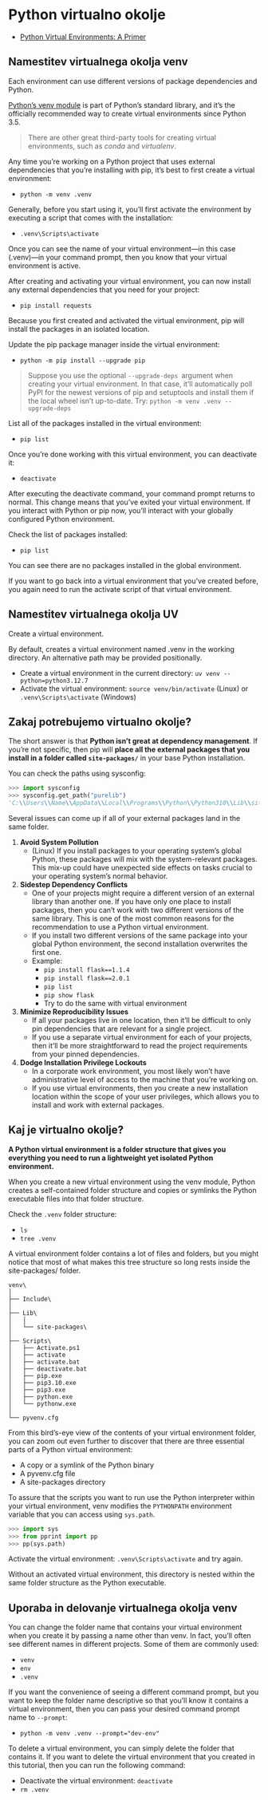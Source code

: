 # Python virtualno okolje

- [Python Virtual Environments: A Primer](https://realpython.com/python-virtual-environments-a-primer/)

## Namestitev virtualnega okolja venv
Each environment can use different versions of package dependencies and Python.

[Python’s venv module](https://docs.python.org/3/library/venv.html) is part of Python’s standard library, and it’s the officially recommended way to create virtual environments since Python 3.5.

>  There are other great third-party tools for creating virtual environments, such as *conda* and *virtualenv*.

Any time you’re working on a Python project that uses external dependencies that you’re installing with pip, it’s best to first create a virtual environment:
- `python -m venv .venv`

Generally, before you start using it, you’ll first activate the environment by executing a script that comes with the installation:
- `.venv\Scripts\activate`

Once you can see the name of your virtual environment—in this case (.venv)—in your command prompt, then you know that your virtual environment is active.

After creating and activating your virtual environment, you can now install any external dependencies that you need for your project:
- `pip install requests`

Because you first created and activated the virtual environment, pip will install the packages in an isolated location.

Update the pip package manager inside the virtual environment:
- `python -m pip install --upgrade pip`

> Suppose you use the optional `--upgrade-deps `argument when creating your virtual environment. In that case, it’ll automatically poll PyPI for the newest versions of pip and setuptools and install them if the local wheel isn’t up-to-date. Try: `python -m venv .venv --upgrade-deps`

List all of the packages installed in the virtual environment:
- `pip list`

Once you’re done working with this virtual environment, you can deactivate it:
- `deactivate`

After executing the deactivate command, your command prompt returns to normal. This change means that you’ve exited your virtual environment. If you interact with Python or pip now, you’ll interact with your globally configured Python environment.

Check the list of packages installed:
- `pip list`

You can see there are no packages installed in the global environment.

If you want to go back into a virtual environment that you’ve created before, you again need to run the activate script of that virtual environment.

## Namestitev virtualnega okolja UV

Create a virtual environment.

By default, creates a virtual environment named .venv in the working directory. An alternative path may be provided positionally.

- Create a virtual environment in the current directory: `uv venv --python=python3.12.7`
- Activate the virtual environment: `source venv/bin/activate` (Linux) or `.venv\Scripts\activate` (Windows)

## Zakaj potrebujemo virtualno okolje?

The short answer is that **Python isn’t great at dependency management**. If you’re not specific, then pip will **place all the external packages that you install in a folder called `site-packages/`** in your base Python installation.

You can check the paths using sysconfig:
```python
>>> import sysconfig
>>> sysconfig.get_path("purelib")
'C:\\Users\\Name\\AppData\\Local\\Programs\\Python\\Python310\\Lib\\site-packages'
```

Several issues can come up if all of your external packages land in the same folder. 
1. **Avoid System Pollution**
    - (Linux) If you install packages to your operating system’s global Python, these packages will mix with the system-relevant packages. This mix-up could have unexpected side effects on tasks crucial to your operating system’s normal behavior.
2. **Sidestep Dependency Conflicts**
    - One of your projects might require a different version of an external library than another one. If you have only one place to install packages, then you can’t work with two different versions of the same library. This is one of the most common reasons for the recommendation to use a Python virtual environment.
    - If you install two different versions of the same package into your global Python environment, the second installation overwrites the first one.
    - Example:
        - `pip install flask==1.1.4`
        - `pip install flask==2.0.1`
        - `pip list`
        - `pip show flask`
        - Try to do the same with virtual environment
3. **Minimize Reproducibility Issues**
    - If all your packages live in one location, then it’ll be difficult to only pin dependencies that are relevant for a single project.
    - If you use a separate virtual environment for each of your projects, then it’ll be more straightforward to read the project requirements from your pinned dependencies. 
4. **Dodge Installation Privilege Lockouts**
    - In a corporate work environment, you most likely won’t have administrative level of access to the machine that you’re working on.
    - If you use virtual environments, then you create a new installation location within the scope of your user privileges, which allows you to install and work with external packages.

## Kaj je virtualno okolje?

**A Python virtual environment is a folder structure that gives you everything you need to run a lightweight yet isolated Python environment.**

When you create a new virtual environment using the venv module, Python creates a self-contained folder structure and copies or symlinks the Python executable files into that folder structure.

Check the `.venv` folder structure:
- `ls`
- `tree .venv`

A virtual environment folder contains a lot of files and folders, but you might notice that most of what makes this tree structure so long rests inside the site-packages/ folder. 

```
venv\
│
├── Include\
│
├── Lib\
│   │
│   └── site-packages\
│
├── Scripts\
│   ├── Activate.ps1
│   ├── activate
│   ├── activate.bat
│   ├── deactivate.bat
│   ├── pip.exe
│   ├── pip3.10.exe
│   ├── pip3.exe
│   ├── python.exe
│   └── pythonw.exe
│
└── pyvenv.cfg
```

From this bird’s-eye view of the contents of your virtual environment folder, you can zoom out even further to discover that there are three essential parts of a Python virtual environment:
- A copy or a symlink of the Python binary
- A pyvenv.cfg file
- A site-packages directory

To assure that the scripts you want to run use the Python interpreter within your virtual environment, venv modifies the `PYTHONPATH` environment variable that you can access using `sys.path`.

```python
>>> import sys
>>> from pprint import pp
>>> pp(sys.path)
```

Activate the virtual environment: `.venv\Scripts\activate` and try again.

Without an activated virtual environment, this directory is nested within the same folder structure as the Python executable.

## Uporaba in delovanje virtualnega okolja venv
You can change the folder name that contains your virtual environment when you create it by passing a name other than venv. In fact, you’ll often see different names in different projects. Some of them are commonly used:
- `venv`
- `env`
- `.venv`

If you want the convenience of seeing a different command prompt, but you want to keep the folder name descriptive so that you’ll know it contains a virtual environment, then you can pass your desired command prompt name to `--prompt`:
- `python -m venv .venv --prompt="dev-env"`

To delete a virtual environment, you can simply delete the folder that contains it. If you want to delete the virtual environment that you created in this tutorial, then you can run the following command:
- Deactivate the virtual environment: `deactivate`
- `rm .venv`
